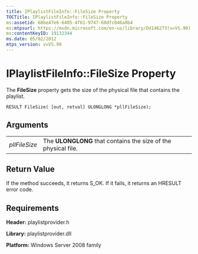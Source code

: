 ```yaml
---
title: IPlaylistFileInfo::FileSize Property
TOCTitle: IPlaylistFileInfo::FileSize Property
ms:assetid: 68be47e6-6405-4f61-9747-60dfc046a0b4
ms:mtpsurl: https://msdn.microsoft.com/en-us/library/Dd146273(v=VS.90)
ms:contentKeyID: 19132344
ms.date: 05/02/2012
mtps_version: v=VS.90
---
```


# IPlaylistFileInfo::FileSize Property

The **FileSize** property gets the size of the physical file that contains the playlist.

    RESULT FileSize( [out, retval] ULONGLONG *pllFileSize);

## Arguments

|||
|--- |--- |
|*pllFileSize*|The **ULONGLONG** that contains the size of the physical file.|

## Return Value

If the method succeeds, it returns S\_OK. If it fails, it returns an HRESULT error code.

## Requirements

**Header:** playlistprovider.h

**Library:** playlistprovider.dll

**Platform:** Windows Server 2008 family


